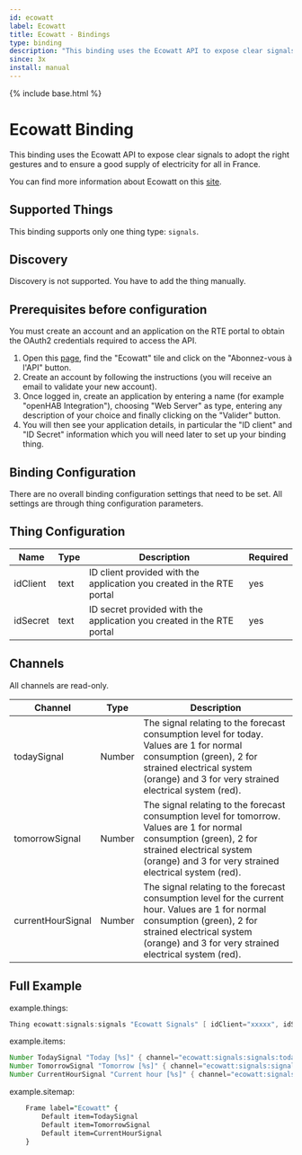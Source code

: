 ```yaml
---
id: ecowatt
label: Ecowatt
title: Ecowatt - Bindings
type: binding
description: "This binding uses the Ecowatt API to expose clear signals to adopt the right gestures and to ensure a good supply of electricity for all in France."
since: 3x
install: manual
---
```


<!-- Attention authors: Do not edit directly. Please add your changes to the appropriate source repository -->

{% include base.html %}

# Ecowatt Binding

This binding uses the Ecowatt API to expose clear signals to adopt the right gestures and to ensure a good supply of electricity for all in France.

You can find more information about Ecowatt on this [site](https://www.monecowatt.fr).

## Supported Things

This binding supports only one thing type: `signals`.

## Discovery

Discovery is not supported.
You have to add the thing manually.

## Prerequisites before configuration

You must create an account and an application on the RTE portal to obtain the OAuth2 credentials required to access the API.

1. Open this [page](https://data.rte-france.com/catalog/-/api/consumption/Ecowatt/v4.0), find the "Ecowatt" tile and click on the "Abonnez-vous à l'API" button.
1. Create an account by following the instructions (you will receive an email to validate your new account).
1. Once logged in, create an application by entering a name (for example "openHAB Integration"), choosing "Web Server" as type, entering any description of your choice and finally clicking on the "Valider" button.
1. You will then see your application details, in particular the "ID client" and "ID Secret" information which you will need later to set up your binding thing.

## Binding Configuration

There are no overall binding configuration settings that need to be set.
All settings are through thing configuration parameters.

## Thing Configuration

| Name      | Type    | Description                                                           | Required |
|-----------|---------|-----------------------------------------------------------------------|----------|
| idClient  | text    | ID client provided with the application you created in the RTE portal | yes      |
| idSecret  | text    | ID secret provided with the application you created in the RTE portal | yes      |

## Channels

All channels are read-only.

| Channel           | Type   | Description                                                      |
|-------------------|--------|------------------------------------------------------------------|
| todaySignal       | Number | The signal relating to the forecast consumption level for today. Values are 1 for normal consumption (green), 2 for strained electrical system (orange) and 3 for very strained electrical system (red). |
| tomorrowSignal    | Number | The signal relating to the forecast consumption level for tomorrow. Values are 1 for normal consumption (green), 2 for strained electrical system (orange) and 3 for very strained electrical system (red). |
| currentHourSignal | Number | The signal relating to the forecast consumption level for the current hour. Values are 1 for normal consumption (green), 2 for strained electrical system (orange) and 3 for very strained electrical system (red). |

## Full Example

example.things:

```java
Thing ecowatt:signals:signals "Ecowatt Signals" [ idClient="xxxxx", idSecret="yyyyy"]
```

example.items:

```java
Number TodaySignal "Today [%s]" { channel="ecowatt:signals:signals:todaySignal" }
Number TomorrowSignal "Tomorrow [%s]" { channel="ecowatt:signals:signals:tomorrowSignal" }
Number CurrentHourSignal "Current hour [%s]" { channel="ecowatt:signals:signals:currentHourSignal" }
```

example.sitemap:

```perl
    Frame label="Ecowatt" {
        Default item=TodaySignal
        Default item=TomorrowSignal
        Default item=CurrentHourSignal
    }
```

